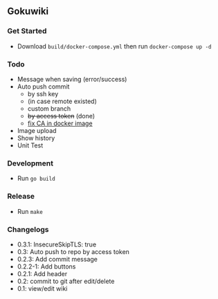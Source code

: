 ## Gokuwiki

### Get Started
- Download `build/docker-compose.yml` then run `docker-compose up -d`

### Todo
- Message when saving (error/success)
- Auto push commit
  - by ssh key
  - (in case remote existed)
  - custom branch
  - ~~by access token~~ (done)
  - [fix CA in docker image](https://stackoverflow.com/questions/64462922/docker-multi-stage-build-go-image-x509-certificate-signed-by-unknown-authorit)
- Image upload
- Show history
- Unit Test

### Development
- Run `go build`

### Release
- Run `make`

### Changelogs
- 0.3.1: InsecureSkipTLS: true
- 0.3: Auto push to repo by access token
- 0.2.3: Add commit message
- 0.2.2-1: Add buttons
- 0.2.1: Add header
- 0.2: commit to git after edit/delete
- 0.1: view/edit wiki
